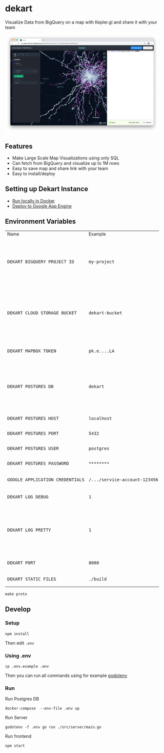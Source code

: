 # dekart
Visualize Data from BigQuery on a map with Kepler.gl and share it with your team

<img src="./docs/files/screen.png">

## Features

* Make Large Scale Map Visualizations using only SQL
* Can fetch from BigQuery and visualize up to 1M rows
* Easy to save map and share link with your team
* Easy to install/deploy

## Setting up Dekart Instance

* [Run locally in Docker](./install/local)
* [Deploy to Google App Engine](./install/gloud)

## Environment Variables

<table>
<tr>
    <td>Name</td>
    <td>Example</td>
    <td>Description</td>
</tr>
<tr>
    <td><pre>DEKART_BIGQUERY_PROJECT_ID</pre></td>
    <td><pre>my-project</pre></td>
    <td>Unique identifier for your Google Cloud project with BigQuery API Enabled.</td>
</tr>
<tr>
    <td><pre>DEKART_CLOUD_STORAGE_BUCKET</pre></td>
    <td><pre>dekart-bucket</pre></td>
    <td><a href="https://cloud.google.com/storage">Google Cloud Storage</a> bucket name where Dekart Query results will be stored</td>
</tr>
<tr>
    <td><pre>DEKART_MAPBOX_TOKEN</pre></td>
    <td><pre>pk.e....LA</pre></td>
    <td><a href="[https://](https://docs.mapbox.com/help/how-mapbox-works/access-tokens/)">Mapbox Token</a> to show a map</td>
</tr>
<tr>
    <td><pre>DEKART_POSTGRES_DB</pre></td>
    <td><pre>dekart</pre></td>
    <td>Database name. Dekart needs Postgres Database to store query meta information.</td>
</tr>
<tr>
    <td><pre>DEKART_POSTGRES_HOST</pre></td>
    <td><pre>localhost</pre></td>
    <td></td>
</tr>
<tr>
    <td><pre>DEKART_POSTGRES_PORT</pre></td>
    <td><pre>5432</pre></td>
    <td></td>
</tr>
<tr>
    <td><pre>DEKART_POSTGRES_USER</pre></td>
    <td><pre>postgres</pre></td>
    <td></td>
</tr>
<tr>
    <td><pre>DEKART_POSTGRES_PASSWORD</pre></td>
    <td><pre>********</pre></td>
    <td></td>
</tr>
<tr>
    <td><pre>GOOGLE_APPLICATION_CREDENTIALS</pre></td>
    <td><pre>/.../service-account-123456.json</pre></td>
    <td>Credentials for <a href="https://cloud.google.com/docs/authentication/getting-started">Google Cloud API</a></td>
</tr>
<tr>
    <td><pre>DEKART_LOG_DEBUG</pre></td>
    <td><pre>1</pre></td>
    <td>Set Dekart log level to debug</td>
</tr>
<tr>
    <td><pre>DEKART_LOG_PRETTY</pre></td>
    <td><pre>1</pre></td>
    <td>Print pretty colorful logs in console. Be default Dekart formats logs as JSON</td>
</tr>
<tr>
    <td><pre>DEKART_PORT</pre></td>
    <td><pre>8080</pre></td>
    <td>HTTP Port for Dekart server</td>
</tr>
<tr>
    <td><pre>DEKART_STATIC_FILES</pre></td>
    <td><pre>./build</pre></td>
    <td></td>
</tr>
</table>

```
make proto
```

## Develop

### Setup

```
npm install
```

Then edit `.env`

### Using .env

```
cp .env.example .env
```

Then you can run all commands using for example [godotenv](https://github.com/joho/godotenv)

### Run

Run Postgres DB

```
docker-compose  --env-file .env up
```

Run Server

```
godotenv -f .env go run ./src/server/main.go
```

Run frontend

```
npm start
```
